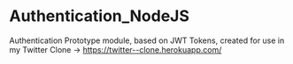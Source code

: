 # Authentication_NodeJS
Authentication Prototype module, based on JWT Tokens, created for use in my Twitter Clone -> https://twitter--clone.herokuapp.com/

